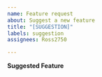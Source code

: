 ```yaml
---
name: Feature request
about: Suggest a new feature
title: "[SUGGESTION]"
labels: suggestion
assignees: Ross2750

---
```


**Suggested Feature**
